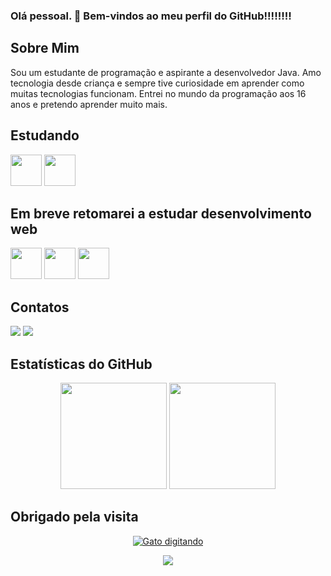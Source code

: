 ### Olá pessoal. 👋 Bem-vindos ao meu perfil do GitHub!!!!!!!!

## Sobre Mim

Sou um estudante de programação e aspirante a desenvolvedor Java. Amo tecnologia desde criança e sempre tive curiosidade
em aprender como muitas tecnologias funcionam. Entrei no mundo da programação aos 16 anos e pretendo aprender muito mais.

## Estudando

<div>
<img height="50em" src="https://cdn.jsdelivr.net/gh/devicons/devicon/icons/java/java-original.svg" />
<img height="50em" src="https://cdn.jsdelivr.net/gh/devicons/devicon/icons/spring/spring-original.svg" />
</div>

## Em breve retomarei a estudar desenvolvimento web

<div>
<img height="50em" src="https://cdn.jsdelivr.net/gh/devicons/devicon/icons/html5/html5-original.svg" />
<img height="50em" src="https://cdn.jsdelivr.net/gh/devicons/devicon/icons/css3/css3-original.svg" />
<!-- <img height="50em" src="https://cdn.jsdelivr.net/gh/devicons/devicon/icons/bootstrap/bootstrap-original.svg" /> -->
<img height="50em" src="https://cdn.jsdelivr.net/gh/devicons/devicon/icons/javascript/javascript-original.svg" />
</div>

## Contatos

<a href="https://www.linkedin.com/in/jonas-carvalho-1b7406250" target="_blank"><img src="https://img.shields.io/badge/LinkedIn-0077B5?style=for-the-badge&logo=linkedin&logoColor=white" target="_blank"></a>
<a href="https://discord.com/channels/363502054846758915" target="_blank"><img src="https://img.shields.io/badge/Discord-5865F2?style=for-the-badge&logo=discord&logoColor=white" target="_blank"></a>

## Estatísticas do GitHub

<div align="center">
  <img height="170em" src="https://github-readme-stats.vercel.app/api?username=JonasOak&show_icons=true&theme=midnight-purple&include_all_commits=true&count_private=true"/>
  <img height="170em" src="https://github-readme-stats.vercel.app/api/top-langs/?username=JonasOak&layout=compact&langs_count=7&theme=midnight-purple"/>
</div>

## Obrigado pela visita

<p align="center">
  <a href="https://github.com/JonasOak" target="_blank" title="Você, visualizando meu perfil">
   <img src="https://data.bloggif.com/distant/user/store/b/a/1/9/795408f089e9bf4e57bc21cc52de91ab.gif" alt="Gato digitando"/>
  </a>
</p>

<!-- Possível reuso
<p align="center">
  <a href="https://exemplo.com/pagina-alvo" target="_blank">
    <img src="https://media.giphy.com/media/JIX9t2j0ZTN9S/giphy.gif" alt="Gato" width="588">
  </a>
</p>
-->

<p align="center">
  <a href="https://github.com/JonasOak">
    <img src="https://visitcount.itsvg.in/api?id=JonasOak&label=Profile%20Views&color=12&icon=7&pretty=false" />
  </a>
</p>
